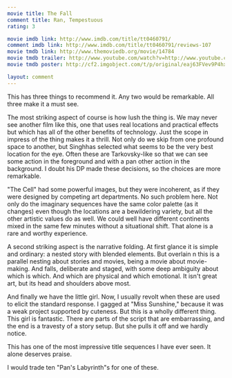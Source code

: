 ```yaml
---
movie title: The Fall
comment title: Ran, Tempestuous
rating: 3

movie imdb link: http://www.imdb.com/title/tt0460791/
comment imdb link: http://www.imdb.com/title/tt0460791/reviews-107
movie tmdb link: http://www.themoviedb.org/movie/14784
movie tmdb trailer: http://www.youtube.com/watch?v=http://www.youtube.com/watch?v=eUUv20XfDyc
movie tmdb poster: http://cf2.imgobject.com/t/p/original/eaj63FVev9P4hxfsM1U4R2RU6Zk.jpg

layout: comment
---
```


This has three things to recommend it. Any two would be remarkable. All three make it a must see.

The most striking aspect of course is how lush the thing is. We may never see another film like this, one that uses real locations and practical effects but which has all of the other benefits of technology. Just the scope in impress of the thing makes it a thrill. Not only do we skip from one profound space to another, but Singhhas selected what seems to be the very best location for the eye. Often these are Tarkovsky-like so that we can see some action in the foreground and with a pan other action in the background. I doubt his DP made these decisions, so the choices are more remarkable.

"The Cell" had some powerful images, but they were incoherent, as if they were designed by competing art departments. No such problem here. Not only do the imaginary sequences have the same color palette (as it changes) even though the locations are a bewildering variety, but all the other artistic values do as well. We could well have different continents mixed in the same few minutes without a situational shift. That alone is a rare and worthy experience. 

A second striking aspect is the narrative folding. At first glance it is simple and ordinary: a nested story with blended elements. But overlain n this is a parallel nesting about stories and movies, being a movie about movie-making. And falls, deliberate and staged, with some deep ambiguity about which is which. And which are physical and which emotional. It isn't great art, but its head and shoulders above most.

And finally we have the little girl. Now, I usually revolt when these are used to elicit the standard response. I gagged at "Miss Sunshine," because it was a weak project supported by cuteness. But this is a wholly different thing. This girl is fantastic. There are parts of the script that are embarrassing, and the end is a travesty of a story setup. But she pulls it off and we hardly notice.

This has one of the most impressive title sequences I have ever seen. It alone deserves praise.

I would trade ten "Pan's Labyrinth"s for one of these.